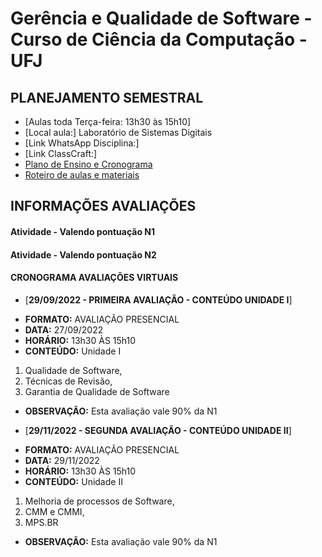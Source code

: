 # Gerência e Qualidade de Software - Curso de Ciência da Computação - UFJ

## PLANEJAMENTO SEMESTRAL 

- [Aulas toda Terça-feira: 13h30 às 15h10]
- [Local aula:] Laboratório de Sistemas Digitais
- [Link WhatsApp Disciplina:] 
- [Link ClassCraft:] 
- [Plano de Ensino e Cronograma](documentos/plano_ensino_gerencia.pdf)
- [Roteiro de aulas e materiais](documentos/roteiro.md)

##  INFORMAÇÕES AVALIAÇÕES

####  Atividade - Valendo pontuação N1 


####  Atividade - Valendo pontuação N2


####  CRONOGRAMA AVALIAÇÕES VIRTUAIS

- [**29/09/2022 - PRIMEIRA AVALIAÇÃO - CONTEÚDO UNIDADE I**]
* **FORMATO:** AVALIAÇÃO PRESENCIAL
* **DATA:** 27/09/2022
* **HORÁRIO:** 13h30 ÀS 15h10
* **CONTEÚDO:** Unidade I
1. Qualidade de Software, 
2. Técnicas de Revisão, 
3. Garantia de Qualidade de Software
* **OBSERVAÇÃO:** Esta avaliação vale 90% da N1


- [**29/11/2022 - SEGUNDA AVALIAÇÃO - CONTEÚDO UNIDADE II**]
* **FORMATO:** AVALIAÇÃO PRESENCIAL
* **DATA:** 29/11/2022
* **HORÁRIO:** 13h30 ÀS 15h10
* **CONTEÚDO:** Unidade II
1. Melhoria de processos de Software, 
2. CMM e CMMI, 
3. MPS.BR
* **OBSERVAÇÃO:** Esta avaliação vale 90% da N1

